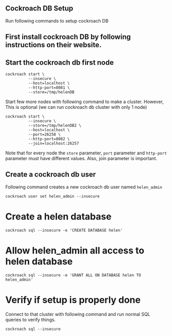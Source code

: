 ## Cockroach DB Setup

Run following commands to setup cockroach DB

## First install cockroach DB by following instructions on their website.

## Start the cockroach db first node

```
cockroach start \
          --insecure \
          --host=localhost \
          --http-port=8081 \
          --store=/tmp/helenDB
```

Start few more nodes with following command to make a cluster.
However, This is optional (we can run cockroach db cluster with only
1 node)

```
cockroach start \
          --insecure \
          --store=/tmp/helenDB2 \
          --host=localhost \
          --port=26258 \
          --http-port=8082 \
          --join=localhost:26257
```

Note that for every node the `store` parameter, `port` parameter and
`http-port` parameter must have different values. Also, join parameter
is important.


## Create a cockroach db user

Following command creates a new cockroach db  user named `helen_admin`

```
cockroach user set helen_admin --insecure
```

# Create a helen database

```
cockroach sql --insecure -e 'CREATE DATABASE helen'
```

# Allow helen_admin all access to helen database

```
cockroach sql --insecure -e 'GRANT ALL ON DATABASE helen TO helen_admin'
```

# Verify if setup is properly done
Connect to that cluster with following command and run normal SQL queries to
verify things.

```
cockroach sql --insecure
```
